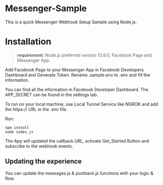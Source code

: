 # Messenger-Sample

This is a quick Messenger Webhook Setup Sample using Node.js.

# Installation

> **requirement**: Node.js preferred version 13.9.0, Facebook Page and Messenger App.

Add Facebook Page to your Messenger App in Facebook Developers Dashboard and Generate Token. Rename .sample.env to .env and fill the information.

You can find all the information in Facebook Developer Dashboard. The APP_SECRET can be found in the settings tab.

To run on your local machine, use Local Tunnel Service like NGROK and add the https:// URL in the .env file.

Run:

```
npm install
node index.js
```

The App will updated the callback URL, activate Get_Started Button and subscribe to the webhook events.

## Updating the experience

You can update the meesages.js & postback.js functions with your logic & flow.
